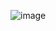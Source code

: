 
![image](https://user-images.githubusercontent.com/37316110/224088455-54ab2586-b958-470d-92e7-e2525b7f5494.png)







